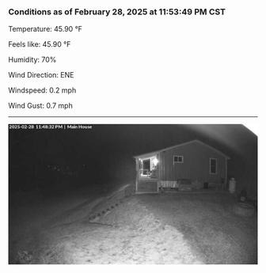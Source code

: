 ### Conditions as of February 28, 2025 at 11:53:49 PM CST 

Temperature: 45.90 &deg;F

Feels like: 45.90 &deg;F

Humidity: 70%

Wind Direction: ENE

Windspeed: 0.2 mph

Wind Gust: 0.7 mph

---

<img src="./images/latest.jpeg"/>

